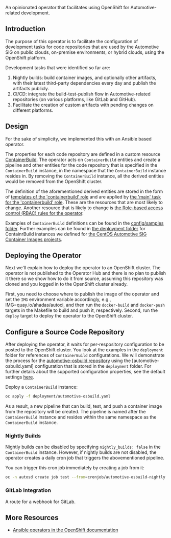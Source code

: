 An opinionated operator that facilitates using OpenShift for Automotive-related development.

## Introduction

The purpose of this operator is to facilitate the configuration of development tasks for code repositories that are used by the Automotive SIG on public clouds, on-premise environments, or hybrid clouds, using the OpenShift platform.

Development tasks that were identified so far are:
1. Nightly builds: build container images, and optionally other artifacts, with their latest third-party dependencies every day and publish the artifacts publicly.
2. CI/CD: integrate the build-test-publish flow in Automotive-related repositories (on various platforms, like GitLab and GitHub).
3. Facilitate the creation of custom artifacts with pending changes on different platforms.

## Design

For the sake of simplicity, we implemented this with an Ansible based operator.

The properties for each code repository are defined in a custom resource [ContainerBuild](config/crd/bases/automotive.sig.centos.org_containerbuilds.yaml). The operator acts on `ContainerBuild` entities and create a pipeline and other entities for the code repository that is specified in the `ContainerBuild` instance, in the namespace that the `ContainerBuild` instance resides in. By removing the `ContainerBuild` instance, all the derived entities would be removed from the OpenShift cluster.

The definition of the aforementioned derived entities are stored in the form of [templates of the 'containerbuild' role](roles/containerbuild/templates) and are applied by [the 'main' task for the 'containerbuild' role](roles/containerbuild/tasks/main.yml). These are the resources that are most likely to change. Another resource that is likely to change is [the Role-based access control (RBAC) rules for the operator](config/rbac/role.yaml).

Examples of `ContainerBuild` definitions can be found in the [config/samples folder](config/samples). Further examples can be found in [the deployment folder](deployment) for ContainrBuild instances we defined for [the CentOS Automotive SIG Container Images projects](https://gitlab.com/CentOS/automotive/container-images).

## Deploying the Operator

Next we'll explain how to deploy the operator to an OpenShift cluster. The operator is not published to the Operator Hub and there is no plan to publish it there so we show how to do it from source, assuming this repository was cloned and you logged in to the OpenShift cluster already.

First, you need to choose where to publish the image of the operator and set the `IMG` environment variable accordingly, e.g., IMG=quay.io/ahadas/autoci, and then run the `docker-build` and `docker-push` targets in the Makefile to build and push it, respectively. Second, run the `deploy` target to deploy the operator to the OpenShift cluster.

## Configure a Source Code Repository

After deploying the operator, it waits for per-respository configuration to be posted to the OpenShift cluster. You look at the examples in the `deployment` folder for references of `ContainerBuild` configurations. We will demonstrate the process for the [automotive-osbuild repository](https://gitlab.com/CentOS/automotive/container-images/automotive-osbuild) using the [automotive-osbuild.yaml] configuration that is stored in the `deployment` folder. For further details about the supported configuration properties, see the default settings [here](roles/containerbuild/defaults/main.yml).

Deploy a `ContainerBuild` instance:
```bash
oc apply -f deployment/automotive-osbuild.yaml
```

As a result, a new pipeline that can build, test, and push a container image from the repository will be created. The pipeline is named after the `ContainerBuild` instance and resides within the same namespace as the `ContainerBuild` instance.

### Nightly Builds

Nightly builds can be disabled by specifying `nightly_builds: false` in the `ContainerBuild` instance. However, if nightly builds are not disabled, the operator creates a daily cron job that triggers the abovementioned pipeline.

You can trigger this cron job immediately by creating a job from it:
```bash
oc -n autosd create job test --from=cronjob/automotive-osbuild-nightly
```

### GitLab Integration

A route for a webhook for GitLab.


## More Resources
* [Ansible operators in the OpenShift documentation](https://docs.openshift.com/container-platform/4.16/operators/operator_sdk/ansible/osdk-ansible-tutorial.html)
